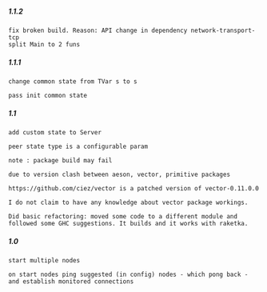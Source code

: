 #####  1.1.2
    fix broken build. Reason: API change in dependency network-transport-tcp
    split Main to 2 funs  

#####  1.1.1
    change common state from TVar s to s
    
    pass init common state  

#####  1.1
    add custom state to Server
    
    peer state type is a configurable param
    
    note : package build may fail 

    due to version clash between aeson, vector, primitive packages
    
    https://github.com/ciez/vector is a patched version of vector-0.11.0.0
    
    I do not claim to have any knowledge about vector package workings. 

    Did basic refactoring: moved some code to a different module and followed some GHC suggestions. It builds and it works with raketka.  
    

#####  1.0
    start multiple nodes
    
    on start nodes ping suggested (in config) nodes - which pong back - and establish monitored connections
